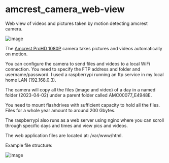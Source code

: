 # amcrest_camera_web-view
Web view of videos and pictures taken by motion detecting amcrest camera.

  
![image](https://github.com/nerillosa/amcrest_camera_web-view/assets/4867918/d222713e-edef-43d5-84e7-437ba58a26a1)


The [Amcrest ProHD 1080P](https://www.amazon.com/gp/product/B0145OQTPG?th=1) camera takes pictures and videos automatically on motion.


You can configure the camera to send files and videos to a local WiFi connection. You need to specify the FTP address and folder and username/password.
I used a raspberrypi running an ftp service in my local home LAN (192.168.0.3).


The camera will copy all the files (image and video) of a day in a named folder (2023-04-02) under a parent folder called AMC00077_E4948E.


You need to mount flashdrives with sufficient capacity to hold all the files. Files for a whole year amount to around 200 Gbytes.

The raspberrypi also runs as a web server using nginx where you can scroll through specific days and times and view pics and videos.

The web application files are located at: /var/www/html.

  
Example file structure:  
  
![image](https://github.com/nerillosa/amcrest_camera_web-view/assets/4867918/6a08f2ad-7812-46e8-a556-3292819eec29)

